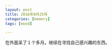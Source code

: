 ```yaml
---
layout: post
title: 2016年8月25号
categories: [memory]
tags: [mood]

---
```


在外面呆了１个多月。继续在寻找自己感兴趣的东西。
